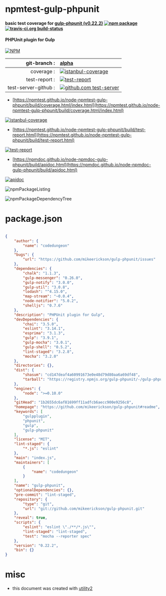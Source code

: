 # npmtest-gulp-phpunit

#### basic test coverage for  [gulp-phpunit (v0.22.2)](https://github.com/mikeerickson/gulp-phpunit#readme)  [![npm package](https://img.shields.io/npm/v/npmtest-gulp-phpunit.svg?style=flat-square)](https://www.npmjs.org/package/npmtest-gulp-phpunit) [![travis-ci.org build-status](https://api.travis-ci.org/npmtest/node-npmtest-gulp-phpunit.svg)](https://travis-ci.org/npmtest/node-npmtest-gulp-phpunit)

#### PHPUnit plugin for Gulp

[![NPM](https://nodei.co/npm/gulp-phpunit.png?downloads=true&downloadRank=true&stars=true)](https://www.npmjs.com/package/gulp-phpunit)

| git-branch : | [alpha](https://github.com/npmtest/node-npmtest-gulp-phpunit/tree/alpha)|
|--:|:--|
| coverage : | [![istanbul-coverage](https://npmtest.github.io/node-npmtest-gulp-phpunit/build/coverage.badge.svg)](https://npmtest.github.io/node-npmtest-gulp-phpunit/build/coverage.html/index.html)|
| test-report : | [![test-report](https://npmtest.github.io/node-npmtest-gulp-phpunit/build/test-report.badge.svg)](https://npmtest.github.io/node-npmtest-gulp-phpunit/build/test-report.html)|
| test-server-github : | [![github.com test-server](https://npmtest.github.io/node-npmtest-gulp-phpunit/GitHub-Mark-32px.png)](https://npmtest.github.io/node-npmtest-gulp-phpunit/build/app/index.html) | | build-artifacts : | [![build-artifacts](https://npmtest.github.io/node-npmtest-gulp-phpunit/glyphicons_144_folder_open.png)](https://github.com/npmtest/node-npmtest-gulp-phpunit/tree/gh-pages/build)|

- [https://npmtest.github.io/node-npmtest-gulp-phpunit/build/coverage.html/index.html](https://npmtest.github.io/node-npmtest-gulp-phpunit/build/coverage.html/index.html)

[![istanbul-coverage](https://npmtest.github.io/node-npmtest-gulp-phpunit/build/screenCapture.buildCi.browser.%252Ftmp%252Fbuild%252Fcoverage.lib.html.png)](https://npmtest.github.io/node-npmtest-gulp-phpunit/build/coverage.html/index.html)

- [https://npmtest.github.io/node-npmtest-gulp-phpunit/build/test-report.html](https://npmtest.github.io/node-npmtest-gulp-phpunit/build/test-report.html)

[![test-report](https://npmtest.github.io/node-npmtest-gulp-phpunit/build/screenCapture.buildCi.browser.%252Ftmp%252Fbuild%252Ftest-report.html.png)](https://npmtest.github.io/node-npmtest-gulp-phpunit/build/test-report.html)

- [https://npmdoc.github.io/node-npmdoc-gulp-phpunit/build/apidoc.html](https://npmdoc.github.io/node-npmdoc-gulp-phpunit/build/apidoc.html)

[![apidoc](https://npmdoc.github.io/node-npmdoc-gulp-phpunit/build/screenCapture.buildCi.browser.%252Ftmp%252Fbuild%252Fapidoc.html.png)](https://npmdoc.github.io/node-npmdoc-gulp-phpunit/build/apidoc.html)

![npmPackageListing](https://npmtest.github.io/node-npmtest-gulp-phpunit/build/screenCapture.npmPackageListing.svg)

![npmPackageDependencyTree](https://npmtest.github.io/node-npmtest-gulp-phpunit/build/screenCapture.npmPackageDependencyTree.svg)



# package.json

```json

{
    "author": {
        "name": "codedungeon"
    },
    "bugs": {
        "url": "https://github.com/mikeerickson/gulp-phpunit/issues"
    },
    "dependencies": {
        "chalk": "1.1.3",
        "gulp-messenger": "0.26.0",
        "gulp-notify": "3.0.0",
        "gulp-util": "3.0.8",
        "lodash": "^4.15.0",
        "map-stream": "~0.0.4",
        "node-notifier": "5.0.2",
        "shelljs": "0.7.6"
    },
    "description": "PHPUnit plugin for Gulp",
    "devDependencies": {
        "chai": "3.5.0",
        "eslint": "3.14.1",
        "esprima": "3.1.3",
        "gulp": "3.9.1",
        "gulp-mocha": "3.0.1",
        "gulp-shell": "0.5.2",
        "lint-staged": "3.2.8",
        "mocha": "3.2.0"
    },
    "directories": {},
    "dist": {
        "shasum": "cd147deaf4a60991673e0e48d79d80aa6a69df48",
        "tarball": "https://registry.npmjs.org/gulp-phpunit/-/gulp-phpunit-0.22.2.tgz"
    },
    "engines": {
        "node": ">=0.10.0"
    },
    "gitHead": "1b2655dc6af81699ff11adfcb6aecc900e9256c8",
    "homepage": "https://github.com/mikeerickson/gulp-phpunit#readme",
    "keywords": [
        "gulpplugin",
        "phpunit",
        "gulp",
        "gulp-phpunit"
    ],
    "license": "MIT",
    "lint-staged": {
        "*.js": "eslint"
    },
    "main": "index.js",
    "maintainers": [
        {
            "name": "codedungeon"
        }
    ],
    "name": "gulp-phpunit",
    "optionalDependencies": {},
    "pre-commit": "lint-staged",
    "repository": {
        "type": "git",
        "url": "git://github.com/mikeerickson/gulp-phpunit.git"
    },
    "reveal": true,
    "scripts": {
        "eslint": "eslint \"./**/*.js\"",
        "lint-staged": "lint-staged",
        "test": "mocha --reporter spec"
    },
    "version": "0.22.2",
    "bin": {}
}
```



# misc
- this document was created with [utility2](https://github.com/kaizhu256/node-utility2)
